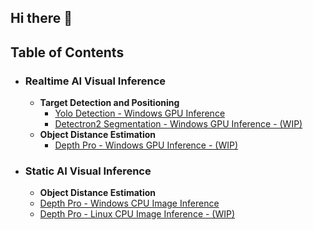 ## Hi there 👋

<!--
**lattebyte/lattebyte** is a ✨ _special_ ✨ repository because its `README.md` (this file) appears on your GitHub profile.

Here are some ideas to get you started:

- 🔭 I’m currently working on ...
- 🌱 I’m currently learning ...
- 👯 I’m looking to collaborate on ...
- 🤔 I’m looking for help with ...
- 💬 Ask me about ...
- 📫 How to reach me: ...
- 😄 Pronouns: ...
- ⚡ Fun fact: ...
-->


## Table of Contents

- ### Realtime AI Visual Inference
  * **Target Detection and Positioning**
     + [Yolo Detection - Windows GPU Inference]()
     + [Detectron2 Segmentation - Windows GPU Inference - (WIP)]()
  * **Object Distance Estimation**
     + [Depth Pro - Windows GPU Inference - (WIP)]()
  
- ### Static AI Visual Inference
    * **Object Distance Estimation**
     + [Depth Pro - Windows CPU Image Inference](https://github.com/lattebyte/DepthPro-Windows-CPU)
     + [Depth Pro - Linux CPU Image Inference - (WIP)]()
